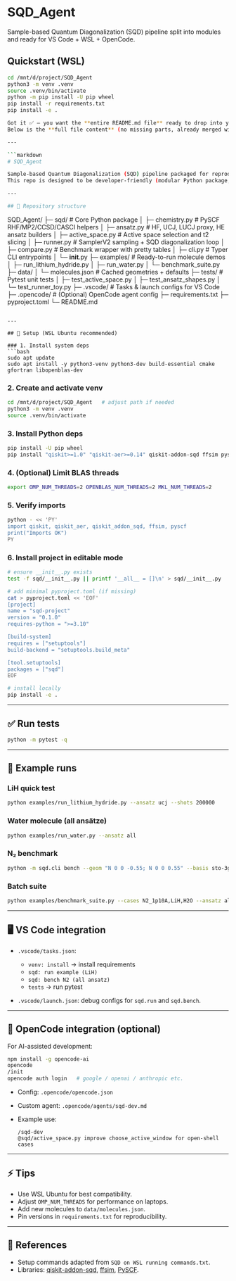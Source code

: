 # SQD_Agent

Sample-based Quantum Diagonalization (SQD) pipeline split into modules and ready for VS Code + WSL + OpenCode.

## Quickstart (WSL)

```bash
cd /mnt/d/project/SQD_Agent
python3 -m venv .venv
source .venv/bin/activate
python -m pip install -U pip wheel
pip install -r requirements.txt
pip install -e .

Got it ✅ — you want the **entire README.md file** ready to drop into your repo.
Below is the **full file content** (no missing parts, already merged with your runbook and OpenCode integration).

---

```markdown
# SQD_Agent

Sample-based Quantum Diagonalization (SQD) pipeline packaged for reproducible runs on molecules using **Qiskit**, **ffsim**, **PySCF**, and **qiskit-addon-sqd**.  
This repo is designed to be developer-friendly (modular Python package, unit tests, examples) and agent-friendly (integrates with [OpenCode](https://github.com/opencode-ai/opencode) for AI-assisted development).

---

## 📂 Repository structure

```

SQD\_Agent/
├─ sqd/                   # Core Python package
│  ├─ chemistry.py        # PySCF RHF/MP2/CCSD/CASCI helpers
│  ├─ ansatz.py           # HF, UCJ, LUCJ proxy, HE ansatz builders
│  ├─ active\_space.py     # Active space selection and t2 slicing
│  ├─ runner.py           # SamplerV2 sampling + SQD diagonalization loop
│  ├─ compare.py          # Benchmark wrapper with pretty tables
│  ├─ cli.py              # Typer CLI entrypoints
│  └─ **init**.py
├─ examples/              # Ready-to-run molecule demos
│  ├─ run\_lithium\_hydride.py
│  ├─ run\_water.py
│  └─ benchmark\_suite.py
├─ data/
│  └─ molecules.json      # Cached geometries + defaults
├─ tests/                 # Pytest unit tests
│  ├─ test\_active\_space.py
│  ├─ test\_ansatz\_shapes.py
│  └─ test\_runner\_toy.py
├─ .vscode/               # Tasks & launch configs for VS Code
├─ .opencode/             # (Optional) OpenCode agent config
├─ requirements.txt
├─ pyproject.toml
└─ README.md

````

---

## 🚀 Setup (WSL Ubuntu recommended)

### 1. Install system deps
```bash
sudo apt update
sudo apt install -y python3-venv python3-dev build-essential cmake gfortran libopenblas-dev
````

### 2. Create and activate venv

```bash
cd /mnt/d/project/SQD_Agent   # adjust path if needed
python3 -m venv .venv
source .venv/bin/activate
```

### 3. Install Python deps

```bash
pip install -U pip wheel
pip install "qiskit>=1.0" "qiskit-aer>=0.14" qiskit-addon-sqd ffsim pyscf matplotlib typer pytest
```

### 4. (Optional) Limit BLAS threads

```bash
export OMP_NUM_THREADS=2 OPENBLAS_NUM_THREADS=2 MKL_NUM_THREADS=2
```

### 5. Verify imports

```bash
python - << 'PY'
import qiskit, qiskit_aer, qiskit_addon_sqd, ffsim, pyscf
print("Imports OK")
PY
```

### 6. Install project in editable mode

```bash
# ensure __init__.py exists
test -f sqd/__init__.py || printf '__all__ = []\n' > sqd/__init__.py

# add minimal pyproject.toml (if missing)
cat > pyproject.toml << 'EOF'
[project]
name = "sqd-project"
version = "0.1.0"
requires-python = ">=3.10"

[build-system]
requires = ["setuptools"]
build-backend = "setuptools.build_meta"

[tool.setuptools]
packages = ["sqd"]
EOF

# install locally
pip install -e .
```

---

## ✅ Run tests

```bash
python -m pytest -q
```

---

## 🧪 Example runs

### LiH quick test

```bash
python examples/run_lithium_hydride.py --ansatz ucj --shots 200000
```

### Water molecule (all ansätze)

```bash
python examples/run_water.py --ansatz all
```

### N₂ benchmark

```bash
python -m sqd.cli bench --geom "N 0 0 -0.55; N 0 0 0.55" --basis sto-3g --ansatz all --shots 200000 --samples-per-batch 250
```

### Batch suite

```bash
python examples/benchmark_suite.py --cases N2_1p10A,LiH,H2O --ansatz all
```

---

## 🖥️ VS Code integration

* `.vscode/tasks.json`:

  * `venv: install` → install requirements
  * `sqd: run example (LiH)`
  * `sqd: bench N2 (all ansatz)`
  * `tests` → run pytest

* `.vscode/launch.json`: debug configs for `sqd.run` and `sqd.bench`.

---

## 🤖 OpenCode integration (optional)

For AI-assisted development:

```bash
npm install -g opencode-ai
opencode
/init
opencode auth login   # google / openai / anthropic etc.
```

* Config: `.opencode/opencode.json`
* Custom agent: `.opencode/agents/sqd-dev.md`
* Example use:

  ```
  /sqd-dev
  @sqd/active_space.py improve choose_active_window for open-shell cases
  ```

---

## ⚡ Tips

* Use WSL Ubuntu for best compatibility.
* Adjust `OMP_NUM_THREADS` for performance on laptops.
* Add new molecules to `data/molecules.json`.
* Pin versions in `requirements.txt` for reproducibility.

---

## 📜 References

* Setup commands adapted from `SQD on WSL running commands.txt`.
* Libraries: [qiskit-addon-sqd](https://github.com/qiskit-community/qiskit-addon-sqd), [ffsim](https://github.com/qiskit-community/ffsim), [PySCF](https://pyscf.org).
